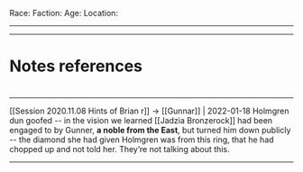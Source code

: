 Race:
Faction:
Age:
Location:



---
---
# Notes references

#
---

[[Session 2020.11.08 Hints of Brian r]] -> [[Gunnar]] | 2022-01-18
Holmgren dun goofed -- in the vision we learned [[Jadzia Bronzerock]] had been engaged to by Gunner, **a noble from the East**, but turned him down publicly -- the diamond she had given Holmgren was from this ring, that he had chopped up and not told her. They’re not talking about this.

---
